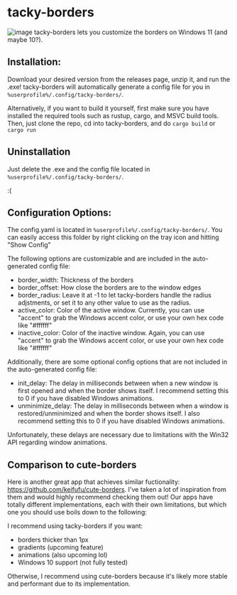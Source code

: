 # tacky-borders

![image](https://github.com/user-attachments/assets/e1786c07-4168-42ca-8ada-ccbabcf74a63)
tacky-borders lets you customize the borders on Windows 11 (and maybe 10?).

## Installation:
Download your desired version from the releases page, unzip it, and run the .exe! tacky-borders will automatically generate a config file for you in ```%userprofile%/.config/tacky-borders/```.

Alternatively, if you want to build it yourself, first make sure you have installed the required tools such as rustup, cargo, and MSVC build tools. Then, just clone the repo, cd into tacky-borders, and do ```cargo build``` or ```cargo run```

## Uninstallation
Just delete the .exe and the config file located in ```%userprofile%/.config/tacky-borders/```.

:(

## Configuration Options:
The config.yaml is located in ```%userprofile%/.config/tacky-borders/```. You can easily access this folder by right clicking on the tray icon and hitting "Show Config"

The following options are customizable and are included in the auto-generated config file:
- border_width: Thickness of the borders
- border_offset: How close the borders are to the window edges
- border_radius: Leave it at -1 to let tacky-borders handle the radius adjstments, or set it to any other value to use as the radius.
- active_color: Color of the active window. Currently, you can use "accent" to grab the Windows accent color, or use your own hex code like "#ffffff"
- inactive_color: Color of the inactive window. Again, you can use "accent" to grab the Windows accent color, or use your own hex code like "#ffffff"

Additionally, there are some optional config options that are not included in the auto-generated config file:
- init_delay: The delay in milliseconds between when a new window is first opened and when the border shows itself. I recommend setting this to 0 if you have disabled Windows animations.
- unminimize_delay: The delay in milliseconds between when a window is restored/unminimized and when the border shows itself. I also recommend setting this to 0 if you have disabled Windows animations.

Unfortunately, these delays are necessary due to limitations with the Win32 API regarding window animations.

## Comparison to cute-borders
Here is another great app that achieves similar fuctionality: https://github.com/keifufu/cute-borders. I've taken a lot of inspiration from them and would highly recommend checking them out! Our apps have totally different implementations, each with their own limitations, but which one you should use boils down to the following:

I recommend using tacky-borders if you want:
- borders thicker than 1px
- gradients (upcoming feature)
- animations (also upcoming lol)
- Windows 10 support (not fully tested)

Otherwise, I recommend using cute-borders because it's likely more stable and performant due to its implementation.
